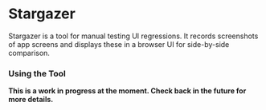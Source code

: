 # Stargazer

Stargazer is a tool for manual testing UI regressions. It records screenshots of app screens and displays these in a browser UI for side-by-side comparison.

### Using the Tool

**This is a work in progress at the moment. Check back in the future for more details.**
